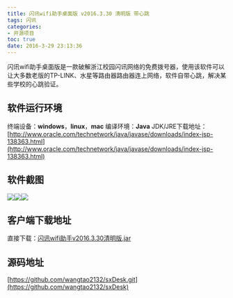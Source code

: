```yaml
---
title: 闪讯wifi助手桌面版 v2016.3.30 清明版 带心跳
tags: 闪讯
categories:
- 开源项目
toc: true
date: 2016-3-29 23:13:36
---
```


闪讯wifi助手桌面版是一款破解浙江校园闪讯网络的免费拨号器，使用该软件可以让大多数老版的TP-LINK、水星等路由器路由器连上网络，软件自带心跳，解决某些学校的心跳验证。
<!--more-->
## 软件运行环境
终端设备：**windows**，**linux**，**mac**
编译环境：**Java** 
JDK/JRE下载地址： [http://www.oracle.com/technetwork/java/javase/downloads/index-jsp-138363.html](http://www.oracle.com/technetwork/java/javase/downloads/index-jsp-138363.html)
## 软件截图
![](/upload/2016/03/20160329235451.png)![](/upload/2016/03/20160329235439.png)![](/upload/2016/03/20160329235433.png)
##  客户端下载地址
直接下载：[闪讯wifi助手v2016.3.30清明版.jar](/upload/2016/03/闪讯wifi助手v2016.3.30清明版.jar)
## 源码地址
[https://github.com/wangtao2132/sxDesk.git](https://github.com/wangtao2132/sxDesk)